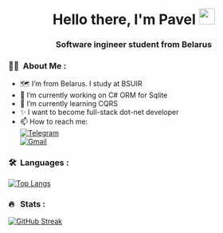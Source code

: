<h1 align="center">
  Hello there, I'm Pavel <img src="https://github.com/blackcater/blackcater/raw/main/images/Hi.gif" height="32"/>
</h1>

<h3 align="center">Software ingineer student from Belarus </h3>


### 👨‍💻 &nbsp;About Me :

- 🗺️ I’m from Belarus. I study at BSUIR
- 🔭 I’m currently working on C# ORM for Sqlite
- 🌱 I’m currently learning CQRS
- ✨ I want to become full-stack dot-net developer
- 📫 How to reach me: \
    [![Telegram](https://img.shields.io/badge/Telegram-2CA5E0?style=flat&logo=telegram&logoColor=white)](https://t.me/PavelAbram0vich) \
    <a href="mailto:apn20040510@gmail.com"> <!--when using markdown syntax it is not possible to use mailto in <a></a> tag-->
        <img src="https://camo.githubusercontent.com/7e309a69e7ba420e841844b03cf3cb6beec3915d10a51fac6463cfaf230a7e8c/68747470733a2f2f696d672e736869656c64732e696f2f62616467652f476d61696c2d4431343833363f7374796c653d666c6174266c6f676f3d676d61696c266c6f676f436f6c6f723d7768697465" alt="Gmail" data-canonical-src="https://img.shields.io/badge/Gmail-D14836?style=flat&amp;logo=gmail&amp;logoColor=white" style="max-width: 100%;"> 
    </a> 

### 🛠 &nbsp;Languages :
[![Top Langs](https://github-readme-stats.vercel.app/api/top-langs/?username=Pavelabramovich&layout=compact)](https://github.com/anuraghazra/github-readme-stats)

### 🔥 &nbsp; Stats :
<a href="https://git.io/streak-stats">
    <img src="https://github-readme-streak-stats.herokuapp.com?user=Pavelabramovich&theme=transparent&border_radius=5&date_format=j%20M%5B%20Y%5D" alt="GitHub Streak" />
</a>





